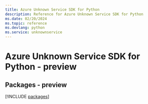 ```yaml
---
title: Azure Unknown Service SDK for Python
description: Reference for Azure Unknown Service SDK for Python
ms.date: 02/20/2024
ms.topic: reference
ms.devlang: python
ms.service: unknownservice
---
```

# Azure Unknown Service SDK for Python - preview
## Packages - preview
[!INCLUDE [packages](unknown-service-index.md)]